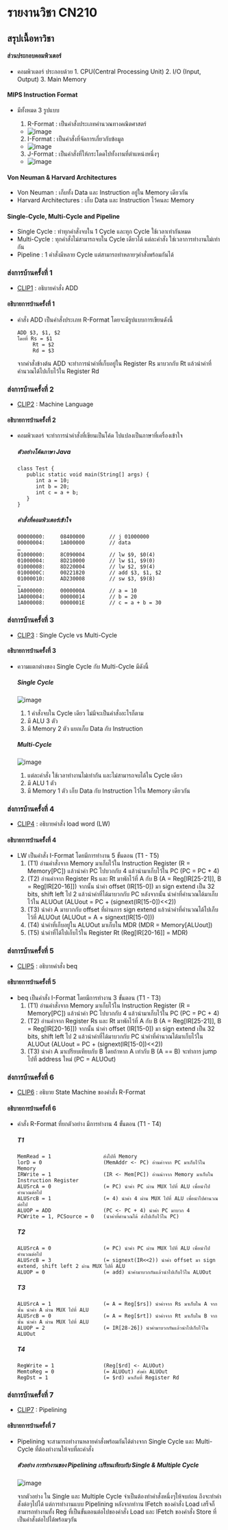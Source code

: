 # รายงานวิชา CN210
## สรุปเนื้อหาวิชา

#### ส่วนประกอบคอมพิวเตอร์
* คอมพิวเตอร์ ประกอบด้วย 1. CPU(Central Processing Unit) 2. I/O (Input, Output) 3. Main Memory

#### MIPS Instruction Format
* มีทั้งหมด 3 รูปแบบ
  1. R-Format : เป็นคำสั่งประเภทคำนวณทางคณิตศาสตร์
  * ![image](http://drive.google.com/uc?export=view&id=16E1EZPLX0AB3rCJKctrxZLzTX8d4JAel)
  
  2. I-Format : เป็นคำสั่งที่จัดการเกี่ยวกับข้อมูล
  * ![image](http://drive.google.com/uc?export=view&id=1RKG_OyWCl5vUHJDnQWbdwhqpN-zbOlDG)
  
  3. J-Format : เป็นคำสั่งที่ให้กระโดดไปทั้งงานที่ตำแหน่งหนึ่งๆ
  * ![image](http://drive.google.com/uc?export=view&id=1ZFX3zuWFomzyou7p-JJMWHfKyQWX-8jd)
  
#### Von Neuman & Harvard Architectures
* Von Neuman : เก็บทั้ง Data และ Instruction อยู่ใน Memory เดียวกัน
* Harvard Architectures : เก็บ Data และ Instruction ไว้คนละ Memory

#### Single-Cycle, Multi-Cycle and Pipeline
* Single Cycle : ทำทุกคำสั่งจบใน 1 Cycle และทุก Cycle ใช้เวลาเท่ากันหมด
* Multi-Cycle : ทุกคำสั่งไม่สามารถจบใน Cycle เดียวได้ แต่ละคำสั่ง ใช่เวลาการทำงานไม่เท่ากัน
* Pipeline : 1 คำสั่งมีหลาย Cycle แต่สามารถทำหลายๆคำสั่งพร้อมกันได้

### ส่งการบ้านครั้งที่ 1
* [CLIP1](https://youtu.be/ny0FBS_-dvw) : อธิบายคำสั่ง ADD

#### อธิบายการบ้านครั้งที่ 1
* คำสั่ง ADD เป็นคำสั่งประเภท R-Format โดยจะมีรูปแบบการเขียนดังนี้ 
  ```
  ADD $3, $1, $2 
  โดยที่ Rs = $1
       Rt = $2
       Rd = $3
  ```
  จากคำสั่งข้างต้น ADD จะทำการนำค่าที่เก็บอยู่ใน Register Rs มาบวกกับ Rt 
  แล้วนำค่าที่คำนวณได้ไปเก็บไว้ใน Register Rd
  
### ส่งการบ้านครั้งที่ 2
* [CLIP2](https://youtu.be/JuLSpSP8_eA) : Machine Language

#### อธิบายการบ้านครั้งที่ 2
* คอมพิวเตอร์ จะทำการนำคำสั่งที่เขียนเป็นโค้ด ไปแปลงเป็นภาษาที่เครื่องเข้าใจ

  ##### ตัวอย่างโค้ดภาษา Java
  
  ```
  class Test {
     public static void main(String[] args) {
        int a = 10;
        int b = 20;
        int c = a + b;
     }
  }
  ```
  
  ##### คำสั่งที่คอมพิวเตอร์เข้าใจ
  
  ```
  00000000:		08400000		// j 01000000
  00000004:		1A000000		// data
  …
  01000000:		8C090004		// lw $9, $0(4)
  01000004:		8D210000		// lw $1, $9(0)
  01000008:		8D220004		// lw $2, $9(4)
  0100000C:		00221820		// add $3, $1, $2
  01000010:		AD230008		// sw $3, $9(8)
  …
  1A000000:		0000000A		// a = 10
  1A000004:		00000014		// b = 20
  1A000008:		0000001E		// c = a + b = 30
  ```
  
### ส่งการบ้านครั้งที่ 3
* [CLIP3](https://youtu.be/RY3B8YMdZro) : Single Cycle vs Multi-Cycle

#### อธิบายการบ้านครั้งที่ 3
* ความแตกต่างของ Single Cycle กับ Multi-Cycle มีดังนี้

  ##### Single Cycle
  ![image](http://drive.google.com/uc?export=view&id=1VMr1lnfyKohBFLkmBLg08NJvhMphnbMJ)
    1. 1 คำสั่งจบใน Cycle เดียว ไม่มีจะเป็นคำสั่งอะไรก็ตาม
    2. มี ALU 3 ตัว
    3. มี Memory 2 ตัว แยกเก็บ Data กับ Instruction
    
  ##### Multi-Cycle
  ![image](http://drive.google.com/uc?export=view&id=1gw36aznG7a9HcBrN91cA51OqS0qHT313)
    1. แต่ละคำสั่ง ใช้เวลาทำงานไม่เท่ากัน และไม่สามารถจบได้ใน Cycle เดียว
    2. มี ALU 1 ตัว
    3. มี Memory 1 ตัว เก็บ Data กับ Instruction ไว้ใน Memory เดียวกัน

### ส่งการบ้านครั้งที่ 4
* [CLIP4](https://youtu.be/V6D0ssIwwcU) : อธิบายคำสั่ง load word (LW)

#### อธิบายการบ้านครั้งที่ 4
* LW เป็นคำสั่ง I-Format โดยมีการทำงาน 5 ขั้นตอน (T1 - T5)
  1. (T1) อ่านคำสั่งจาก Memory มาเก็บไว้ใน Instruction Register (R = Memory[PC])
     แล้วนำค่า PC ไปบวกกับ 4 แล้วนำมาเก็บไว้ใน PC (PC = PC + 4)
  2. (T2) อ่านค่าจาก Register Rs และ Rt มาพักไว้ที่ A กับ B (A = Reg[IR[25-21]], B = Reg[IR[20-16]])
     จากนั้น นำค่า offset (IR[15-0])
     มา sign extend เป็น 32 bits, shift left ไป 2 แล้วนำค่าที่ได้มาบวกกับ PC หลังจากนั้น นำค่าที่คำนวณได้มาเก็บไว้ใน ALUOut
     (ALUout = PC + (signext(IR[15-0])<<2))
  3. (T3) นำค่า A มาบวกกับ offset ที่ผ่านการ sign extend แล้วนำค่าที่คำนวณได้ไปเก็บไว้ที่ ALUOut (ALUOut = A + signext(IR[15-0]))
  4. (T4) นำค่าที่เก็บอยู่ใน ALUOut มาเก็บใน MDR (MDR = Memory[ALUout])
  5. (T5) นำค่าที่ได้ไปเก็บไว้ใน Register Rt (Reg[IR[20-16]] = MDR)

### ส่งการบ้านครั้งที่ 5
* [CLIP5](https://youtu.be/tBfjp4cu408) : อธิบายคำสั่ง beq

#### อธิบายการบ้านครั้งที่ 5
* beq เป็นคำสั่ง I-Format โดยมีการทำงาน 3 ขั้นตอน (T1 - T3)
  1. (T1) อ่านคำสั่งจาก Memory มาเก็บไว้ใน Instruction Register (R = Memory[PC])
     แล้วนำค่า PC ไปบวกกับ 4 แล้วนำมาเก็บไว้ใน PC (PC = PC + 4)
  2. (T2) อ่านค่าจาก Register Rs และ Rt มาพักไว้ที่ A กับ B (A = Reg[IR[25-21]], B = Reg[IR[20-16]])
     จากนั้น นำค่า offset (IR[15-0])
     มา sign extend เป็น 32 bits, shift left ไป 2 แล้วนำค่าที่ได้มาบวกกับ PC นำค่าที่คำนวณได้มาเก็บไว้ใน ALUOut
     (ALUout = PC + (signext(IR[15-0])<<2))
  3. (T3) นำค่า A มาเปรียบเทียบกับ B โดยถ้าหาก A เท่ากับ B (A == B) จะทำการ jump ไปที่ address ใหม่ (PC = ALUOut)

### ส่งการบ้านครั้งที่ 6
* [CLIP6](https://youtu.be/CDL71mYIqpk) : อธิบาย State Machine ของคำสั่ง R-Format

#### อธิบายการบ้านครั้งที่ 6
* คำสั่ง R-Format ที่ยกตัวอย่าง มีการทำงาน 4 ขั้นตอน (T1 - T4)

  ##### T1
  
  ```
  MemRead = 1                 ส่งไปที่ Memory
  lorD = 0                    (MemAddr <- PC) อ่านค่าจาก PC มาเก็บไว้ใน Memory
  IRWrite = 1                 (IR <- Mem[PC]) อ่านน่าจาก Memory มาเก็บใน Instruction Register
  ALUSrcA = 0                 (= PC) นำค่า PC ผ่าน MUX ไปที่ ALU เพื่อนำไปคำนวณต่อไป
  ALUSrcB = 1                 (= 4) นำค่า 4 ผ่าน MUX ไปที่ ALU เพื่อนำไปคำนวณต่อไป
  ALUOP = ADD                 (PC <- PC + 4) นำค่า PC มาบวก 4
  PCWrite = 1, PCSource = 0   (นำค่าที่คำนวณได้ ส่งไปเก็บไว้ใน PC)
  ```
  
  ##### T2
  
  ```
  ALUSrcA = 0                 (= PC) นำค่า PC ผ่าน MUX ไปที่ ALU เพื่อนำไปคำนวณต่อไป
  ALUSrcB = 3                 (= signext(IR<<2)) นำค่า offset มา sign extend, shift left 2 ผ่าน MUX ไปที่ ALU  
  ALUOP = 0                   (= add) นำค่ามาบวกกันแล้วนำไปเก็บไว้ใน ALUOut
  ```
  
  ##### T3
  
  ```
  ALUSrcA = 1                 (= A = Reg[$rs]) นำค่าจาก Rs มาเก็บใน A จากนั้น นำค่า A ผ่าน MUX ไปที่ ALU 
  ALUSrcB = 0                 (= A = Reg[$rt]) นำค่าจาก Rt มาเก็บใน B จากนั้น นำค่า A ผ่าน MUX ไปที่ ALU 
  ALUOP = 2                   (= IR[28-26]) นำค่ามาบวกกันแล้วนำไปเก็บไว้ใน ALUOut
  ```
  
  ##### T4
  
  ```
  RegWrite = 1                (Reg[$rd] <- ALUOut) 
  MemtoReg = 0                (= ALUOut) ส่งค่า ALUOut
  RegDst = 1                  (= $rd) มาเก็บที่ Register Rd
  ```

### ส่งการบ้านครั้งที่ 7
* [CLIP7](https://youtu.be/B_lLvlft4Kg) : Pipelining

#### อธิบายการบ้านครั้งที่ 7
* Pipelining จะสามารถทำงานหลายคำสั่งพร้อมกันได้ต่างจาก Single Cycle และ Multi-Cycle ที่ต้องทำงานให้จบที่ละคำสั่ง
  ##### ตัวอย่าง การทำงานของ Pipelining เปรียนเทียบกับ Single & Multiple Cycle
  
  ![image](http://drive.google.com/uc?export=view&id=1swZdQRgtWe_mqvAO8xVMxohDTeSfHDla)
  
  จากตัวอย่าง ใน Single และ Multiple Cycle จำเป็นต้องทำคำสั่งหนึ่งๆให้จบก่อน ถึงจะทำคำสั่งต่อๆไปได้
  แต่การทำงานแบบ Pipelining หลังจากทำาน IFetch ของคำสั่ง Load เสร็จก็สามารถทำงานทั้ง Reg ที่เป็นขั้นตอนต่อไปของคำสั่ง Load 
  และ IFetch ของคำสั่ง Store ที่เป็นคำสั่งต่อไปได้พร้อมๆกัน
